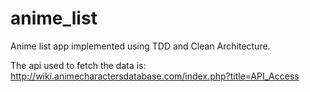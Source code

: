 # anime_list

Anime list app implemented using TDD and Clean Architecture.

The api used to fetch the data is: http://wiki.animecharactersdatabase.com/index.php?title=API_Access
